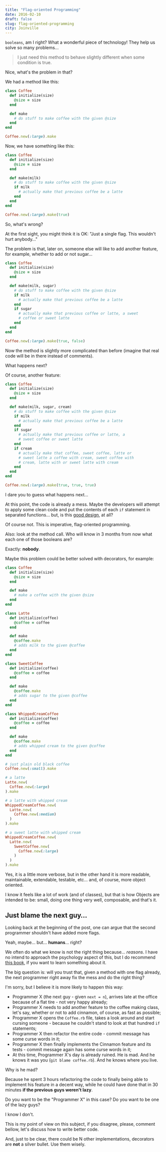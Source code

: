 ```yaml
---
title: "Flag-oriented Programming"
date: 2016-02-10
draft: false
slug: flag-oriented-programming
city: Joinville
---
```


`booleans`, am I right? What a wonderful piece of technology! They help us solve so many problems…

> I just need this method to behave slightly different when some condition is true.

Nice, what's the problem in that?

We had a method like this:

```ruby
class Coffee
  def initialize(size)
    @size = size
  end

  def make
    # do stuff to make coffee with the given @size
  end
end

Coffee.new(:large).make
```

Now, we have something like this:

```ruby
class Coffee
  def initialize(size)
    @size = size
  end

  def make(milk)
    # do stuff to make coffee with the given @size
    if milk
      # actually make that previous coffee be a latte
    end
  end
end

Coffee.new(:large).make(true)
```

So, what's wrong?

At the first sight, you might think it is OK: "Just a single flag. This wouldn't hurt anybody…"

The problem is that, later on, someone else will like to add another feature, for example, whether to add or not sugar…

```ruby
class Coffee
  def initialize(size)
    @size = size
  end

  def make(milk, sugar)
    # do stuff to make coffee with the given @size
    if milk
      # actually make that previous coffee be a latte
    end
    if sugar
      # actually make that previous coffee or latte, a sweet
      # coffee or sweet latte
    end
  end
end

Coffee.new(:large).make(true, false)
```

Now the method is slightly more complicated than before (imagine that real code will be in there instead of comments).

What happens next?

Of course, another feature:

```ruby
class Coffee
  def initialize(size)
    @size = size
  end

  def make(milk, sugar, cream)
    # do stuff to make coffee with the given @size
    if milk
      # actually make that previous coffee be a latte
    end
    if sugar
      # actually make that previous coffee or latte, a
      # sweet coffee or sweet latte
    end
    if cream
      # actually make that coffee, sweet coffee, latte or
      # sweet latte a coffee with cream, sweet coffee with
      # cream, latte with or sweet latte with cream
    end
  end
end

Coffee.new(:large).make(true, true, true)
```

I dare you to guess what happens next…

At this point, the code is already a mess. Maybe the developers will attempt to apply some clean code and put the contents of each `if` statement in separated functions… but, is this [good design](https://carlosbecker.com/posts/good-code/), at all?

Of course not. This is imperative, flag-oriented programming.

Also: look at the method call. Who will know in 3 months from now what each one of those booleans are?

Exactly: **nobody**.

Maybe this problem could be better solved with decorators, for example:

```ruby
class Coffee
  def initialize(size)
    @size = size
  end

  def make
    # make a coffee with the given @size
  end
end

class Latte
  def initialize(coffee)
    @coffee = coffee
  end

  def make
    @coffee.make
    # adds milk to the given @coffee
  end
end

class SweetCoffee
  def initialize(coffee)
    @coffee = coffee
  end

  def make
    @coffee.make
    # adds sugar to the given @coffee
  end
end

class WhippedCreamCoffee
  def initialize(coffee)
    @coffee = coffee
  end

  def make
    @coffee.make
    # adds whipped cream to the given @coffee
  end
end

# just plain old black coffee
Coffee.new(:small).make

# a latte
Latte.new(
  Coffee.new(:large)
).make

# a latte with whipped cream
WhippedCreamCoffee.new(
  Latte.new(
    Coffee.new(:medium)
  )
).make

# a sweet latte with whipped cream
WhippedCreamCoffee.new(
  Latte.new(
    SweetCoffee.new(
      Coffee.new(:large)
    )
  )
).make
```

Yes, it is a little more verbose, but in the other hand it is more readable, maintainable, extendable, testable, etc… and, of course, more object oriented.

I know it feels like a lot of work (and of classes), but that is how Objects are intended to be: small, doing one thing very well, composable, and that's it.

## Just blame the next guy…

Looking back at the beginning of the post, one can argue that the second programmer shouldn't have added more flags.

Yeah, maybe… but… **humans**… right?

We often do what we know is not the right thing because… *reasons*. I have no intend to approach the psychology aspect of this, but I do recommend [this book](http://amzn.to/1SH7rJV), if you want to learn something about it.

The big question is: will you trust that, given a method with one flag already, the next programmer right away fix the mess and do the right thing?

I'm sorry, but I believe it is more likely to happen this way:

- Programmer X (the next guy - given `next = n`), arrives late at the office because of a flat tire - not very happy already;
- Programmer X needs to add another feature to the coffee making class, let's say, whether or not to add cinnamon, of course, as fast as possible;
- Programmer X opens the `Coffee.rb` file, takes a look around and start cursing someone - because he couldn't stand to look at that hundred `if` statements;
- Programmer X then refactor the entire code - commit message has some curse words in it;
- Programmer X then finally implements the Cinnamon feature and its tests - commit message again has some curse words in it;
- At this time, Programmer X's day is already ruined. He is mad. And he knows it was you (`git blame coffee.rb`). And he knows where you live.

Why is he mad?

Because he spent 3 hours refactoring the code to finally being able to implement his feature in a decent way, while he could have done that in 30 minutes **if the previous guys weren't lazy**.

Do you want to be the "Programmer X" in this case? Do you want to be one of the lazy guys?

I know I don't.

<!--more-->

This is my point of view on this subject, if you disagree, please, comment bellow, let's discuss how to write better code.

And, just to be clear, there could be N other implementations, decorators are **not** a silver bullet. Use them wisely.